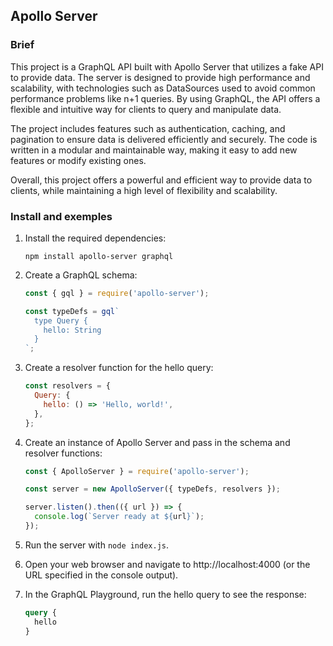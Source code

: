 ## Apollo Server

### Brief 

This project is a GraphQL API built with Apollo Server that utilizes a fake API to provide data. The server is designed to provide high performance and scalability, with technologies such as DataSources used to avoid common performance problems like n+1 queries. By using GraphQL, the API offers a flexible and intuitive way for clients to query and manipulate data.

The project includes features such as authentication, caching, and pagination to ensure data is delivered efficiently and securely. The code is written in a modular and maintainable way, making it easy to add new features or modify existing ones.

Overall, this project offers a powerful and efficient way to provide data to clients, while maintaining a high level of flexibility and scalability.

### Install and exemples

1. Install the required dependencies:
    ```
    npm install apollo-server graphql
    ```
2. Create a GraphQL schema:

    ```javascript
    const { gql } = require('apollo-server');

    const typeDefs = gql`
      type Query {
        hello: String
      }
    `;
    ```

3. Create a resolver function for the hello query:

    ```javascript
    const resolvers = {
      Query: {
        hello: () => 'Hello, world!',
      },
    };
    ```

4. Create an instance of Apollo Server and pass in the schema and resolver functions:

    ```javascript
    const { ApolloServer } = require('apollo-server');

    const server = new ApolloServer({ typeDefs, resolvers });

    server.listen().then(({ url }) => {
      console.log(`Server ready at ${url}`);
    });
    ```

5. Run the server with `node index.js`.

6. Open your web browser and navigate to http://localhost:4000 (or the URL specified in the console output).

7. In the GraphQL Playground, run the hello query to see the response:

    ```graphql
    query {
      hello
    }
    ```
